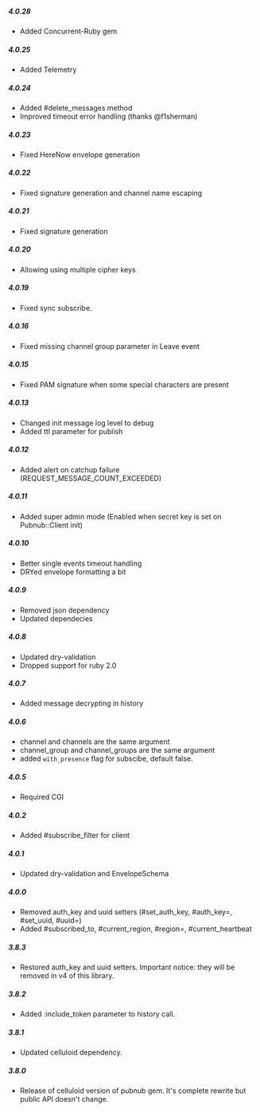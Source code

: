 ##### 4.0.28
* Added Concurrent-Ruby gem

##### 4.0.25
* Added Telemetry

##### 4.0.24
* Added #delete_messages method
* Improved timeout error handling (thanks @f1sherman)

##### 4.0.23
* Fixed HereNow envelope generation

##### 4.0.22
* Fixed signature generation and channel name escaping

##### 4.0.21
* Fixed signature generation

##### 4.0.20
* Allowing using multiple cipher keys

##### 4.0.19
* Fixed sync subscribe.

##### 4.0.16
* Fixed missing channel group parameter in Leave event

##### 4.0.15
* Fixed PAM signature when some special characters are present

##### 4.0.13
* Changed init message log level to debug
* Added ttl parameter for publish

##### 4.0.12
* Added alert on catchup failure (REQUEST_MESSAGE_COUNT_EXCEEDED)

##### 4.0.11
* Added super admin mode (Enabled when secret key is set on Pubnub::Client init)

##### 4.0.10
* Better single events timeout handling
* DRYed envelope formatting a bit

##### 4.0.9
* Removed json dependency
* Updated dependecies

##### 4.0.8
* Updated dry-validation
* Dropped support for ruby 2.0

##### 4.0.7
* Added message decrypting in history

##### 4.0.6
* channel and channels are the same argument
* channel_group and channel_groups are the same argument
* added `with_presence` flag for subscibe, default false.

##### 4.0.5
* Required CGI

##### 4.0.2
* Added #subscribe_filter for client

##### 4.0.1
* Updated dry-validation and EnvelopeSchema

##### 4.0.0
* Removed auth_key and uuid setters (#set_auth_key, #auth_key=, #set_uuid, #uuid=)
* Added #subscribed_to, #current_region, #region=, #current_heartbeat

##### 3.8.3
* Restored auth_key and uuid setters. Important notice: they will be removed in v4 of this library.

##### 3.8.2
* Added :include_token parameter to history call.

##### 3.8.1
* Updated celluloid dependency.

##### 3.8.0
* Release of celluloid version of pubnub gem. It's complete rewrite but public API doesn't change.
